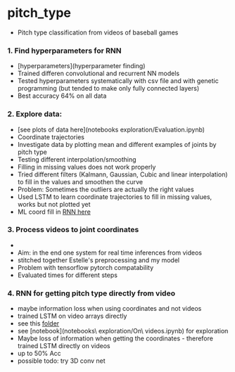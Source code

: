 # pitch_type

* Pitch type classification from videos of baseball games

### 1. Find hyperparameters for RNN 
* [hyperparameters](hyperparameter finding)
* Trained differen convolutional and recurrent NN models
* Tested hyperparameters systematically with csv file and with genetic programming (but tended to make only fully connected layers)
* Best accuracy 64% on all data

### 2. Explore data: 
* [see plots of data here](notebooks exploration/Evaluation.ipynb)
* Coordinate trajectories
* Investigate data by plotting mean and different examples of joints by pitch type
* Testing different interpolation/smoothing
* Filling in missing values does not work properly
* Tried different filters (Kalmann, Gaussian, Cubic and linear interpolation) to fill in the values and smoothen the curve
* Problem: Sometimes the outliers are actually the right values
* Used LSTM to learn coordinate trajectories to fill in missing values, works but not plotted yet
* ML coord fill in [RNN here](videos_to_joints/coord_fill_in.py) 

### 3. Process videos to joint coordinates
* 
* Aim: in the end one system for real time inferences from videos
* stitched together Estelle's preprocessing and my model
* Problem with tensorflow pytorch compatability
* Evaluated times for different steps

### 4. RNN for getting pitch type directly from video
* maybe information loss when using coordinates and not videos
* trained LSTM on video arrays directly
* see this [folder](video_to_pitchtype_directly)
* see [notebook](notebooks\ exploration/On\ videos.ipynb) for exploration
* Maybe loss of information when getting the coordinates - therefore trained LSTM directly on videos
* up to 50% Acc
* possible todo: try 3D conv net
